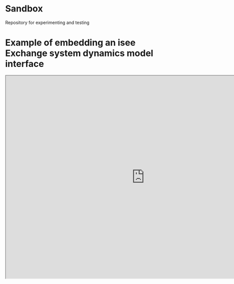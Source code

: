 # Sandbox
Repository for experimenting and testing

# Example of embedding an isee Exchange system dynamics model interface

<iframe src="https://exchange.iseesystems.com/public/psh/bettr/index.html#page1" width="885px" height="650px"></iframe>
